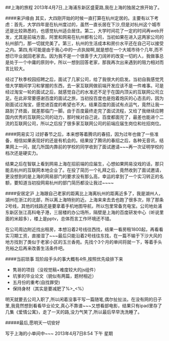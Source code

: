 ##上海的旅程
2013年4月7日,上海浦东新区盛夏路,我在上海的独居之旅开始了。

####来沪缘由
其实，大四刚开始的时候一直打算在杭州定居的。主要有以下考虑：首先，大学四年是在杭州度过的，虽然一直长居在下沙,但是对杭州这个城市还是比较熟悉的，也感觉杭州适合居住。第二，大学时间花了一定的时间再web开发，尤其是前端方面，阿里和网易在杭州都有公司，当初如果在进入这两家公司的杭州部门，那一切就完美了。第三，杭州的生活成本和房价水平还在自己可以接受之内。第四,有可能是由于我心中的一点执拗啊,就是想在一个大城市待个几年,而不想已毕业就回老家去。因为我不是一个很善于大刀阔斧的改变一切的人，我做事总是处于一个中庸的原则中，所以一想到回答老家，那我再次出来遇到的阻力相对而言比较大。

经过了秋季校园招聘之后，面试了几家公司，给了我很大的启发。当初自我感觉凭借大学期间学习和掌握的东西，去一家互联网做前端开发应该不是一件难事。可是经过淘宝一轮的面试之后，就感觉自己的水准还不足于在国内顶尖的互联网公司立足。在此非常要感谢百度的面试之旅，当初投百度也是抱着炮灰的心态去的，因为刚面试过淘宝，感觉进百度的希望也不大。结果百度的面试有点运气，竟然让我一路到了终面，就差那临门一脚。由于百度最终走完了面试流程，又给了我继续应聘国内优秀的互联网公司的动力，那时候对自己说，百度都面完了，最差也能进个二流的互联网公司，所以之后投了很多家互联网公司的前端应届生岗位和社招岗位。

####网易实习
过好春节之后，本来想等着腾讯的春招，因为过年也做了一些准备，相信如果表现好的还是有机会的。结果投了腾讯的春招之后，各种无音讯，结果网上一问，就几所国内靠前的学校的同学收到了面试邀请~~~再一次证明学校的档次还是硬实力。

结果之后在智联上看到网易上海在招前端的应届生，心想如果网易没戏的话，那只能去杭州的互联网本地企业了。在投了简历一个礼拜之后，竟然收到了面试邀请，更没想到的是上海的网易部门的要求没有那么高，幸运的拿到了一个实习转正的名额，要知道当初投网易杭州的部门简历都没让我过~~~~

####安居定沪
上海跟自己老家的距离比上海离杭州的距离近多了，我是湖州人，湖州在浙江的北部，所以离上海特别的近。上海来来去去也跑了很多次，除了那条2号线，其他的线路还是要拿着手机地图导航，所以包里常备充电宝。公司地处浦东新区张江高科电子港，三层楼的办公场所，隔壁是上海的百度研发中心（听说里面的米超多），楼上是pptv，总体而言工作环境还不错。

在公司周边附近找出租房，本想沿着2号线往西找，结果一看房租1800起，再看看实习期工资，直接湿了~~~最后只能沿着2号线往东找，在一篇不输于下沙大风的地方找到了类似于老家小区的玉兰香苑。先找个3个月的单间将就一下，等着手头充裕之后再来改善生活条件吧。

####当前琐事
现阶段手头的事大概有4件,按照优先级排下来

+ 隽哥的项目（没视觉稿+难度较大的js组件）
+ 坑爹的毕业论文（貌似有两篇，题材相近）
+ 五月份的重考(自找罪受)
+ 保持身材（其实是要减肥了%>_<%）

明天就要去公司入职了,所以闲着没事干写一篇随笔,偶尔扯扯淡。在没有网的日子里,我竟然想到看看毕业论文,真心不靠谱~~~又想看部电影，结果只有ipad里存了几集《爱情公寓》，走了一天的路,没力气笑了,所以最后早早洗洗睡了。

#####最后,愿明天一切安好

写于上海的小单间中~~~
2013年4月7日8:54 下午 星期

